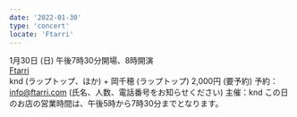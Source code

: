 ```yaml
---
date: '2022-01-30'
type: 'concert'
locate: 'Ftarri'
---
```

1月30日 (日) 午後7時30分開場、8時開演  
[Ftarri](https://www.ftarri.com/suidobashi/)  
knd (ラップトップ、ほか) + 岡千穂 (ラップトップ)
2,000円 (要予約)
予約：info@ftarri.com (氏名、人数、電話番号をお知らせください)
主催：knd
この日のお店の営業時間は、午後5時から7時30分までとなります。